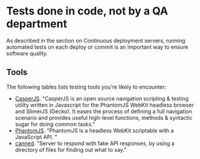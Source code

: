 # Tests done in code, not by a QA department

As described in the section on Continuous deployment servers, running automated tests on each deploy or commit is an important way to ensure software quality.

## Tools

The following tables lists testing tools you're likely to encounter:

* [CasperJS](http://casperjs.org/).  "CasperJS is an open source navigation scripting & testing utility written in Javascript for the PhantomJS WebKit headless browser and SlimerJS (Gecko). It eases the process of defining a full navigation scenario and provides useful high-level functions, methods & syntactic sugar for doing common tasks."
* [PhantomJS](http://phantomjs.org/). "PhantomJS is a headless WebKit scriptable with a JavaScript API. "
* [canned](https://github.com/sideshowcoder/canned). "Server to respond with fake API responses, by using a directory of files for finding out what to say."